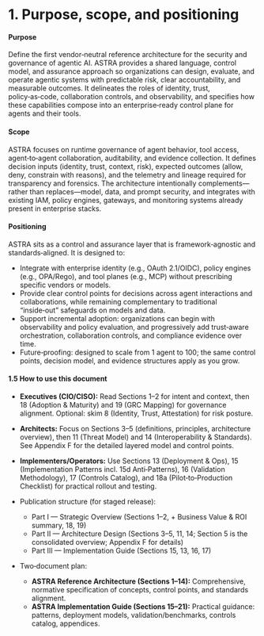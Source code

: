 # 1. Purpose, scope, and positioning

#### Purpose
Define the first vendor‑neutral reference architecture for the security and governance of agentic AI. ASTRA provides a shared language, control model, and assurance approach so organizations can design, evaluate, and operate agentic systems with predictable risk, clear accountability, and measurable outcomes. It delineates the roles of identity, trust, policy‑as‑code, collaboration controls, and observability, and specifies how these capabilities compose into an enterprise‑ready control plane for agents and their tools.

#### Scope
ASTRA focuses on runtime governance of agent behavior, tool access, agent‑to‑agent collaboration, auditability, and evidence collection. It defines decision inputs (identity, trust, context, risk), expected outcomes (allow, deny, constrain with reasons), and the telemetry and lineage required for transparency and forensics. The architecture intentionally complements—rather than replaces—model, data, and prompt security, and integrates with existing IAM, policy engines, gateways, and monitoring systems already present in enterprise stacks.

#### Positioning
ASTRA sits as a control and assurance layer that is framework‑agnostic and standards‑aligned. It is designed to:
- Integrate with enterprise identity (e.g., OAuth 2.1/OIDC), policy engines (e.g., OPA/Rego), and tool planes (e.g., MCP) without prescribing specific vendors or models.
- Provide clear control points for decisions across agent interactions and collaborations, while remaining complementary to traditional “inside‑out” safeguards on models and data.
- Support incremental adoption: organizations can begin with observability and policy evaluation, and progressively add trust‑aware orchestration, collaboration controls, and compliance evidence over time.
 - Future‑proofing: designed to scale from 1 agent to 100; the same control points, decision model, and evidence structures apply as you grow.

#### 1.5 How to use this document
- **Executives (CIO/CISO):** Read Sections 1–2 for intent and context, then 18 (Adoption & Maturity) and 19 (GRC Mapping) for governance alignment. Optional: skim 8 (Identity, Trust, Attestation) for risk posture.
- **Architects:** Focus on Sections 3–5 (definitions, principles, architecture overview), then 11 (Threat Model) and 14 (Interoperability & Standards). See Appendix F for the detailed layered model and control points.
- **Implementers/Operators:** Use Sections 13 (Deployment & Ops), 15 (Implementation Patterns incl. 15d Anti‑Patterns), 16 (Validation Methodology), 17 (Controls Catalog), and 18a (Pilot‑to‑Production Checklist) for practical rollout and testing.

- Publication structure (for staged release):
  - Part I — Strategic Overview (Sections 1–2, + Business Value & ROI summary, 18, 19)
  - Part II — Architecture Design (Sections 3–5, 11, 14; Section 5 is the consolidated overview; Appendix F for details)
  - Part III — Implementation Guide (Sections 15, 13, 16, 17)

- Two‑document plan:
  - **ASTRA Reference Architecture (Sections 1–14):** Comprehensive, normative specification of concepts, control points, and standards alignment.
  - **ASTRA Implementation Guide (Sections 15–21):** Practical guidance: patterns, deployment models, validation/benchmarks, controls catalog, appendices.

